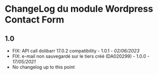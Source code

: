 # ChangeLog du module Wordpress Contact Form

## 1.0
- FIX: API call dolibarr 17.0.2 compatibility - 1.0.1 - *02/06/2023*
- FIX: e-mail non sauvegardé sur le tiers créé (DA020299) - 1.0.0 - *17/05/2021*
- No changelog up to this point
